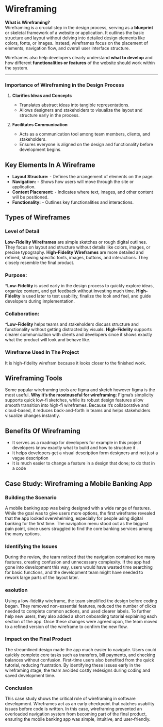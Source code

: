 # Wireframing
**What is Wireframing?**  
Wireframing is a crucial step in the design process, serving as a **blueprint** or skeletal framework of a website or application. It outlines the basic structure and layout without delving into detailed design elements like colors, fonts, or images. Instead, wireframes focus on the placement of elements, navigation flow, and overall user interface structure.  

Wireframes also help developers clearly understand **what to develop** and how different **functionalities or features** of the website should work within the system.  

---

### Importance of Wireframing in the Design Process  

1. **Clarifies Ideas and Concepts**  
   - Translates abstract ideas into tangible representations.  
   - Allows designers and stakeholders to visualize the layout and structure early in the process.  

2. **Facilitates Communication**  
   - Acts as a communication tool among team members, clients, and stakeholders.  
   - Ensures everyone is aligned on the design and functionality before development begins.
  
## Key Elements In A Wireframe
- **Layout Structure:** - Defines the arrangement of elements on the page.
- **Navigation:** - Shows how users will move through the site or application.
- **Content Placement:** - Indicates where text, images, and other content will be positioned.
- **Functionality:** - Outlines key functionalities and interactions.


## Types of Wireframes
### Level of Detail
  **Low-Fidelity Wireframes** are simple sketches or rough digital outlines. They focus on layout and structure without details like colors, images, or precise typography.
  **High-Fidelity Wireframes** are more detailed and refined, showing specific fonts, images, buttons, and interactions. They closely resemble the final product.

### Purpose:
***Low-Fidelity** is used early in the design process to quickly explore ideas, organize content, and get feedback without investing much time.
**High-Fidelity** is used later to test usability, finalize the look and feel, and guide developers during implementation.

### Collaboration:
***Low-Fidelity** helps teams and stakeholders discuss structure and functionality without getting distracted by visuals.
**High-Fidelity** supports clearer communication with clients and developers since it shows exactly what the product will look and behave like.

### Wireframe Used In The Project
It is high-fidelity wirefram because it looks closer to the finished work.

## Wireframing Tools
Some popular wireframing tools are  figma and sketch however figma is the most useful.
**Why it’s the mostnuseful for wireframing:**
Figma’s simplicity supports quick low-fi sketches, while its robust design features allow smooth transition into high-fi wireframes. Because it’s collaborative and cloud-based, it reduces back-and-forth in teams and helps stakeholders visualize changes instantly.

## Benefits Of Wireframing
- It serves as a roadmap for developers for example in this project developers know exactly what to build and how to structure it .
- It helps developers get a visual description form designers and not just a vague description
- It is much easier to change a feature in a design that done; to do that in a code

## Case Study: Wireframing a Mobile Banking App
### Building the Scenario
A mobile banking app was being designed with a wide range of features. While the goal was to give users more options, the first wireframe revealed that the app looked overwhelming, especially for people using digital banking for the first time. The navigation menu stood out as the biggest pain point, since users struggled to find the core banking services among the many options.

### Identifying the Issues
During the review, the team noticed that the navigation contained too many features, creating confusion and unnecessary complexity. If the app had gone into development this way, users would have wasted time searching for basic functions, and the development team might have needed to rework large parts of the layout later.

### esolution
Using a low-fidelity wireframe, the team simplified the design before coding began. They removed non-essential features, reduced the number of clicks needed to complete common actions, and used clearer labels. To further help new users, they also added a short onboarding tutorial explaining each section of the app. Once these changes were agreed upon, the team moved to a refined version of the wireframe to confirm the new flow.

### Impact on the Final Product
The streamlined design made the app much easier to navigate. Users could quickly complete core tasks such as transfers, bill payments, and checking balances without confusion. First-time users also benefited from the quick tutorial, reducing frustration. By identifying these issues early in the wireframing stage, the team avoided costly redesigns during coding and saved development time.

### Conclusion
This case study shows the critical role of wireframing in software development. Wireframes act as an early checkpoint that catches usability issues before code is written. In this case, wireframing prevented an overloaded navigation system from becoming part of the final product, ensuring the mobile banking app was simple, intuitive, and user-friendly.
